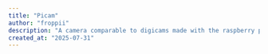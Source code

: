 ```yaml
---
title: "Picam"
author: "froppii"
description: "A camera comparable to digicams made with the raspberry pi hq camera module! with a custom case and firmware"
created_at: "2025-07-31"
---
```

